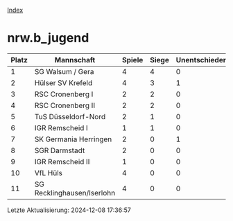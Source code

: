 [Index](./README.md)

# nrw.b_jugend

| Platz |  Mannschaft |  Spiele |  Siege |  Unentschieden |  Niederlagen |  Tore |  Differenz |  Punkte | 
| --- |  --- |  --- |  --- |  --- |  --- |  --- |  --- |  --- |  
|  1 |   SG Walsum / Gera |   4 |   4 |   0 |   0 |   24:9 |   15 |   12 |  
|  2 |   Hülser SV Krefeld |   4 |   3 |   1 |   0 |   20:10 |   10 |   10 |  
|  3 |   RSC Cronenberg I |   2 |   2 |   0 |   0 |   22:0 |   22 |   6 |  
|  4 |   RSC Cronenberg II |   2 |   2 |   0 |   0 |   8:5 |   3 |   6 |  
|  5 |   TuS Düsseldorf-Nord |   2 |   1 |   0 |   1 |   10:6 |   4 |   3 |  
|  6 |   IGR Remscheid I |   1 |   1 |   0 |   0 |   4:1 |   3 |   3 |  
|  7 |   SK Germania Herringen |   2 |   0 |   1 |   1 |   7:12 |   -5 |   1 |  
|  8 |   SGR Darmstadt |   2 |   0 |   0 |   2 |   3:9 |   -6 |   0 |  
|  9 |   IGR Remscheid II |   1 |   0 |   0 |   1 |   2:9 |   -7 |   0 |  
|  10 |   VfL Hüls |   4 |   0 |   0 |   4 |   4:15 |   -11 |   0 |  
|  11 |   SG Recklinghausen/Iserlohn |   4 |   0 |   0 |   4 |   10:38 |   -28 |   0 |  


Letzte Aktualisierung: 2024-12-08 17:36:57